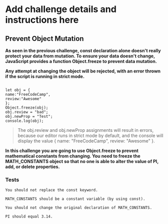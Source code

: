 # Add challenge details and instructions here

## Prevent Object Mutation

**As seen in the previous challenge, const declaration alone doesn't really protect your data from mutation. To ensure your data doesn't change, JavaScript provides a function Object.freeze to prevent data mutation.**

**Any attempt at changing the object will be rejected, with an error thrown if the script is running in strict mode.**

```

let obj = {
name:"FreeCodeCamp",
review:"Awesome"
};
Object.freeze(obj);
obj.review = "bad";
obj.newProp = "Test";
console.log(obj);
```

> The obj.review and obj.newProp assignments will result in errors, because our editor runs in strict mode by default, and the console will display the value { name: "FreeCodeCamp", review: "Awesome" }.

**In this challenge you are going to use Object.freeze to prevent mathematical constants from changing. You need to freeze the MATH_CONSTANTS object so that no one is able to alter the value of PI, add, or delete properties.**

### Tests

`You should not replace the const keyword.`

`MATH_CONSTANTS should be a constant variable (by using const).`

`You should not change the original declaration of MATH_CONSTANTS.`

`PI should equal 3.14.`
